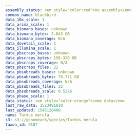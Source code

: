 ```yaml
---
assembly_status: <em style="color:red">no assembly</em>
common_name: blackbird
data_10x_scale: 1
data_arima_scale: 1
data_bionano_bases: unknown
data_bionano_bytes: 2.843 GB
data_bionano_coverage: N/A
data_dovetail_scale: 1
data_illumina_scale: 1
data_pbscraps_bases: unknown
data_pbscraps_bytes: 158.320 GB
data_pbscraps_coverage: N/A
data_pbscraps_files: 22
data_pbsubreads_bases: unknown
data_pbsubreads_bytes: 79.771 GB
data_pbsubreads_coverage: N/A
data_pbsubreads_files: 22
data_pbsubreads_scale: 0.5226
data_phase_scale: 1
data_status: <em style="color:orange">some data</em>
last_raw_data: 1523481810
last_updated: 1545120408
name: Turdus merula
s3: s3://genomeark/species/Turdus_merula
taxon_id: 9187
---
```

